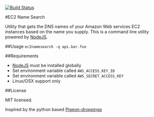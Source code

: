 [![Build Status](https://travis-ci.org/singh1469/ec2-name-search.svg?branch=master)](https://travis-ci.org/singh1469/ec2-name-search)

#EC2 Name Search

Utility that gets the DNS names of your Amazon Web services EC2 instances based on the name you supply.
This is a command line utility powered by [NodeJS](http://nodejs.org "Node JS").

##Usage
`ec2namesearch -q api.bar.foo`

##Requirements

*   [NodeJS](http://nodejs.org "Node JS") must be installed globally
*   Set environment variable called `AWS_ACCESS_KEY_ID`
*   Set environment variable called `AWS_SECRET_ACCESS_KEY`
*   Linux/OSX support only

##License

MIT licensed.

Inspired by the python based [Pigeon-droppings](https://github.com/jujhars13/pigeon-droppings "Pigeon Droppings")
